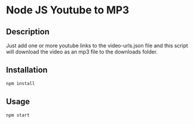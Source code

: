 # Node JS Youtube to MP3

## Description

Just add one or more youtube links to the video-urls.json file and this script will download the video as an mp3 file to the downloads folder.

## Installation

```bash
npm install
```

## Usage

```bash
npm start
```
